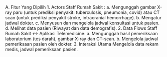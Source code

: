 A.	Fitur Yang Dipilih
    1.	Actors
        Staff Rumah Sakit :
        a.	Mengunggah gambar X-ray paru (untuk prediksi penyakit: tuberculosis, pneumonia, covid) atau CT scan (untuk prediksi penyakit stroke, intracranial hemorrhage).
        b.	Mengatur jadwal dokter.
        c.	Menyusun dan mengelola jadwal konsultasi untuk pasien.
        d.	Melihat data pasien (Riwayat dan data demografis).
    2.	Data Flows
        Staff Rumah Sakit ↔ Aplikasi Telemedicine:
        a.	Mengunggah hasil pemeriksaan laboratorium (tes darah), gambar X-ray dan CT-scan.
        b.	Mengelola jadwal pemeriksaan pasien oleh dokter.
    3.	Interaksi Utama
        Mengelola data rekam medis, jadwal pemeriksaan pasien.
